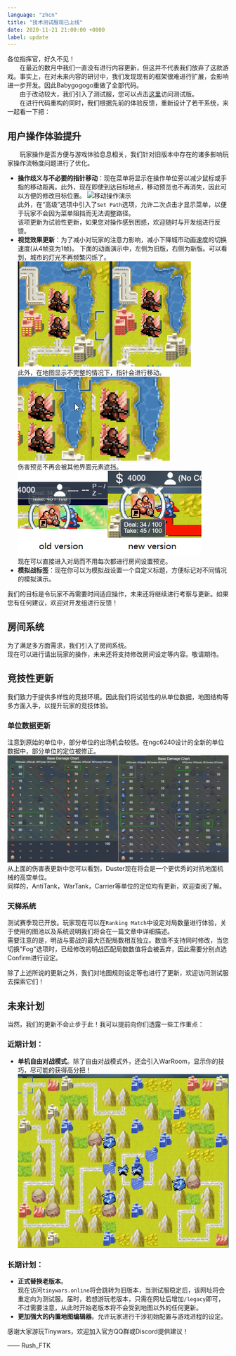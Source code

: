 ```yaml
---
language: "zhcn"
title: "技术测试服现已上线"
date: 2020-11-21 21:00:00 +0800
label: update
---
```


各位指挥官，好久不见！  
　　在最近的数月中我们一直没有进行内容更新，但这并不代表我们放弃了这款游戏。事实上，在对未来内容的研讨中，我们发现现有的框架很难进行扩展，会影响进一步开发。因此Babygogogo重做了全部代码。  
　　由于改动较大，我们引入了测试服，您可以点击[这里](https://tinywars.online/game/test/index.html "测试服游玩地址")访问测试版。    
　　在进行代码重构的同时，我们根据先前的体验反馈，重新设计了若干系统，来一起看一下把：

## 用户操作体验提升
　　玩家操作是否方便与游戏体验息息相关，我们针对旧版本中存在的诸多影响玩家操作流畅度问题进行了优化。  
* **操作歧义与不必要的指针移动**：现在菜单将显示在操作单位旁以减少鼠标或手指的移动距离。此外，现在即使到达目标地点，移动预览也不再消失，因此可以方便的修改目标位置。
![移动操作演示](enchanment_movement.gif)  
此外，在“高级”选项中引入了`Set Path`选项，允许二次点击才显示菜单，以便于玩家不会因为菜单阻挡而无法调整路径。  
该项更新为试验性更新，如果您对操作感到困惑，欢迎随时与开发组进行反馈。    
* **视觉效果更新**：为了减小对玩家的注意力影响，减小下降城市动画速度的切换速度(从4帧变为1帧)。 下面的动画演示中，左侧为旧版，右侧为新版。可以看到，城市的灯光不再频繁闪烁了。   
![速度下降演示](slow_down_tile_anmination.gif)  
此外，在地图显示不完整的情况下，指针会进行移动。  
![指针移动演示](view_move_when_curson_on_edge.gif)  
伤害预览不再会被其他界面元素遮挡。   
![伤害预览界面演示](damage_reviewer_change.png)  
现在可以直接进入对局而不用每次都进行房间设置预览。  
* **模拟战标签**：现在你可以为模拟战设置一个自定义标题，方便标记对不同情况的模拟演示。  

我们的目标是令玩家不再需要时间适应操作，未来还将继续进行考察与更新。如果您有任何建议，欢迎对开发组进行反馈！  

## 房间系统
为了满足多方面需求，我们引入了房间系统。   
现在可以进行请出玩家的操作，未来还将支持修改房间设定等内容。敬请期待。  

## 竞技性更新
我们致力于提供多样性的竞技环境。因此我们将试验性的从单位数据，地图结构等多方面入手，以提升玩家的竞技体验。  
### 单位数据更新
注意到原始的单位中，部分单位的出场机会较低。在ngc6240设计的全新的单位数据中，部分单位的定位被修正。
![单位数据更新示例](duster_damanage_change.png)
从上面的伤害表更新中您可以看到，Duster现在将会是一个更优秀的对抗地面机械的高空单位。  
同样的，AntiTank，WarTank，Carrier等单位的定位均有更新，欢迎查阅了解。  
### 天梯系统
测试赛季现已开放。玩家现在可以在`Ranking Match`中设定对局数量进行体验，关于使用的图池以及系统说明我们将会在一篇文章中详细描述。  
需要注意的是，明战与雾战的最大匹配局数相互独立。数值不支持同时修改，当您切换"Fog"选项时，已经修改的明战匹配局数数值将会被丢弃，因此需要分别点选Confirm进行设定。  

除了上述所说的更新之外，我们对地图规则设定等也进行了更新，欢迎访问测试服去探索它们！

## 未来计划
当然，我们的更新不会止步于此！我可以提前向你们透露一些工作重点：  

### 近期计划：
- **单机自由对战模式**。除了自由对战模式外，还会引入WarRoom，显示你的技巧，尽可能的获得高分把！
![伏击时刻 WarRoom地图样例](vantage_mapreview.png)  

### 长期计划：
- **正式替换老版本**。  
现在访问`tinywars.online`将会跳转为旧版本，当测试服稳定后，该网址将会重定向为测试服。届时，若想游玩老版本，只需在网址后增加`/legacy`即可，不过需要注意，从此时开始老版本将不会受到地图以外的任何更新。 
- **更加强大的内置地图编辑器**。允许玩家进行干涉初始配置与游戏进程的设定。  

感谢大家游玩Tinywars，欢迎加入官方QQ群或Discord提供建议！

—— Rush_FTK